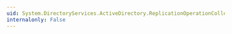 ```yaml
---
uid: System.DirectoryServices.ActiveDirectory.ReplicationOperationCollection
internalonly: False
---
```

